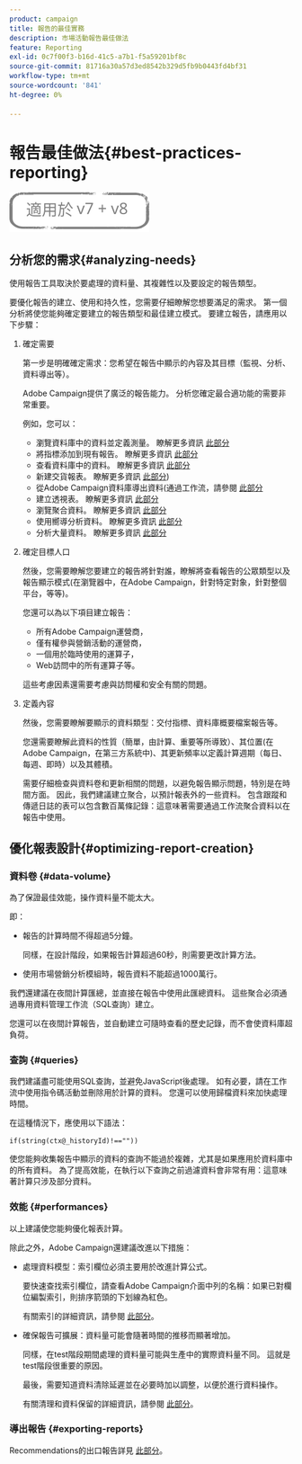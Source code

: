 ```yaml
---
product: campaign
title: 報告的最佳實務
description: 市場活動報告最佳做法
feature: Reporting
exl-id: 0c7f00f3-b16d-41c5-a7b1-f5a59201bf8c
source-git-commit: 81716a30a57d3ed8542b329d5fb9b0443fd4bf31
workflow-type: tm+mt
source-wordcount: '841'
ht-degree: 0%

---
```


# 報告最佳做法{#best-practices-reporting}

![](../../assets/common.svg)

## 分析您的需求{#analyzing-needs}

使用報告工具取決於要處理的資料量、其複雜性以及要設定的報告類型。

要優化報告的建立、使用和持久性，您需要仔細瞭解您想要滿足的需求。 第一個分析將使您能夠確定要建立的報告類型和最佳建立模式。 要建立報告，請應用以下步驟：

1. 確定需要

   第一步是明確確定需求：您希望在報告中顯示的內容及其目標（監視、分析、資料導出等）。

   Adobe Campaign提供了廣泛的報告能力。 分析您確定最合適功能的需要非常重要。

   例如，您可以：

   * 瀏覽資料庫中的資料並定義測量。 瞭解更多資訊 [此部分](../../reporting/using/about-cubes.md)
   * 將指標添加到現有報告。 瞭解更多資訊 [此部分](../../reporting/using/about-reports-creation-in-campaign.md)
   * 查看資料庫中的資料。 瞭解更多資訊 [此部分](../../reporting/using/about-descriptive-analysis.md)
   * 新建交貨報表。 瞭解更多資訊 [此部分](../../reporting/using/about-reports-creation-in-campaign.md))
   * 從Adobe Campaign資料庫導出資料(通過工作流，請參閱 [此部分](../../workflow/using/about-workflows.md)
   * 建立透視表。 瞭解更多資訊 [此部分](../../reporting/using/creating-a-table.md#creating-a-breakdown-or-pivot-table)
   * 瀏覽聚合資料。 瞭解更多資訊 [此部分](../../reporting/using/about-cubes.md)
   * 使用嚮導分析資料。 瞭解更多資訊 [此部分](../../reporting/using/about-descriptive-analysis.md)
   * 分析大量資料。 瞭解更多資訊 [此部分](../../reporting/using/about-reports-creation-in-campaign.md)

1. 確定目標人口

   然後，您需要瞭解您要建立的報告將針對誰，瞭解將查看報告的公眾類型以及報告顯示模式(在瀏覽器中，在Adobe Campaign，針對特定對象，針對整個平台，等等)。

   您還可以為以下項目建立報告：

   * 所有Adobe Campaign運營商，
   * 僅有權參與營銷活動的運營商，
   * 一個用於臨時使用的運算子，
   * Web訪問中的所有運算子等。

   這些考慮因素還需要考慮與訪問權和安全有關的問題。

1. 定義內容

   然後，您需要瞭解要顯示的資料類型：交付指標、資料庫概要檔案報告等。

   您還需要瞭解此資料的性質（簡單，由計算、重要等所導致）、其位置(在Adobe Campaign，在第三方系統中)、其更新頻率以定義計算週期（每日、每週、即時）以及其體積。

   需要仔細檢查與資料卷和更新相關的問題，以避免報告顯示問題，特別是在時間方面。 因此，我們建議建立聚合，以預計報表外的一些資料。 包含跟蹤和傳遞日誌的表可以包含數百萬條記錄：這意味著需要通過工作流聚合資料以在報告中使用。

## 優化報表設計{#optimizing-report-creation}

### 資料卷 {#data-volume}

為了保證最佳效能，操作資料量不能太大。

即：

* 報告的計算時間不得超過5分鐘。

   同樣，在設計階段，如果報告計算超過60秒，則需要更改計算方法。

* 使用市場營銷分析模組時，報告資料不能超過1000萬行。

我們還建議在夜間計算匯總，並直接在報告中使用此匯總資料。 這些聚合必須通過專用資料管理工作流（SQL查詢）建立。

您還可以在夜間計算報告，並自動建立可隨時查看的歷史記錄，而不會使資料庫超負荷。

### 查詢 {#queries}

我們建議盡可能使用SQL查詢，並避免JavaScript後處理。 如有必要，請在工作流中使用指令碼活動並刪除用於計算的資料。 您還可以使用歸檔資料來加快處理時間。

在這種情況下，應使用以下語法：

```
if(string(ctx@_historyId)!==""))
```

使您能夠收集報告中顯示的資料的查詢不能過於複雜，尤其是如果應用於資料庫中的所有資料。 為了提高效能，在執行以下查詢之前過濾資料會非常有用：這意味著計算只涉及部分資料。

### 效能 {#performances}

以上建議使您能夠優化報表計算。

除此之外，Adobe Campaign還建議改進以下措施：

* 處理資料模型：索引欄位必須主要用於改進計算公式。

   要快速查找索引欄位，請查看Adobe Campaign介面中列的名稱：如果已對欄位編製索引，則排序箭頭的下划線為紅色。

   有關索引的詳細資訊，請參閱 [此部分](../../configuration/using/data-model-best-practices.md#indexes)。

* 確保報告可擴展：資料量可能會隨著時間的推移而顯著增加。

   同樣，在test階段期間處理的資料量可能與生產中的實際資料量不同。 這就是test階段很重要的原因。

   最後，需要知道資料清除延遲並在必要時加以調整，以便於進行資料操作。

   有關清理和資料保留的詳細資訊，請參閱 [此部分](../../configuration/using/data-model-best-practices.md#data-retention)。

### 導出報告 {#exporting-reports}

Recommendations的出口報告詳見 [此部分](../../reporting/using/actions-on-reports.md#exporting-a-report)。
